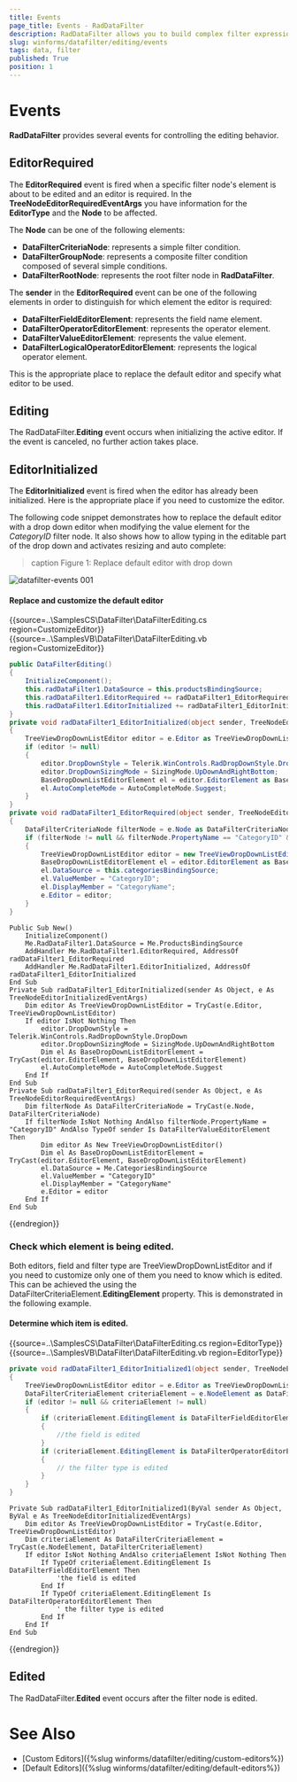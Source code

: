 ```yaml
---
title: Events
page_title: Events - RadDataFilter
description: RadDataFilter allows you to build complex filter expressions based on the data and collection type of the source fields.  
slug: winforms/datafilter/editing/events
tags: data, filter
published: True
position: 1
---
```


# Events

**RadDataFilter** provides several events for controlling the editing behavior. 

## EditorRequired

The **EditorRequired** event is fired when a specific filter node's element is about to be edited and an editor is required. In the **TreeNodeEditorRequiredEventArgs** you have information for the **EditorType** and the **Node** to be affected. 

The **Node** can be one of the following elements:

* **DataFilterCriteriaNode**: represents a simple filter condition.
* **DataFilterGroupNode**: represents a composite filter condition composed of several simple conditions.
* **DataFilterRootNode**: represents the root filter node in **RadDataFilter**.

The **sender** in the **EditorRequired** event can be one of the following elements in order to distinguish for which element the editor is required:

* **DataFilterFieldEditorElement**: represents the field name element.
* **DataFilterOperatorEditorElement**: represents the operator element.
* **DataFilterValueEditorElement**: represents the value element. 
* **DataFilterLogicalOperatorEditorElement**: represents the logical operator element.

This is the appropriate place to replace the default editor and specify what editor to be used.

## Editing

The RadDataFilter.**Editing** event occurs when initializing the active editor. If the event is canceled, no further action takes place.

## EditorInitialized

The **EditorInitialized** event is fired when the editor has already been initialized. Here is the appropriate place if you need to customize the editor.

The following code snippet demonstrates how to replace the default editor with a drop down editor when modifying the value element for the *CategoryID* filter node. It also shows how to allow typing in the editable part of the drop down and activates resizing and auto complete:

>caption Figure 1: Replace default editor with drop down

![datafilter-events 001](images/datafilter-events001.png)

#### Replace and customize the default editor

{{source=..\SamplesCS\DataFilter\DataFilterEditing.cs region=CustomizeEditor}} 
{{source=..\SamplesVB\DataFilter\DataFilterEditing.vb region=CustomizeEditor}}

````C#
public DataFilterEditing()
{
    InitializeComponent();
    this.radDataFilter1.DataSource = this.productsBindingSource;
    this.radDataFilter1.EditorRequired += radDataFilter1_EditorRequired;
    this.radDataFilter1.EditorInitialized += radDataFilter1_EditorInitialized;
}
private void radDataFilter1_EditorInitialized(object sender, TreeNodeEditorInitializedEventArgs e)
{
    TreeViewDropDownListEditor editor = e.Editor as TreeViewDropDownListEditor;
    if (editor != null)
    {
        editor.DropDownStyle = Telerik.WinControls.RadDropDownStyle.DropDown;
        editor.DropDownSizingMode = SizingMode.UpDownAndRightBottom;
        BaseDropDownListEditorElement el = editor.EditorElement as BaseDropDownListEditorElement;
        el.AutoCompleteMode = AutoCompleteMode.Suggest;
    }
}
private void radDataFilter1_EditorRequired(object sender, TreeNodeEditorRequiredEventArgs e)
{
    DataFilterCriteriaNode filterNode = e.Node as DataFilterCriteriaNode;
    if (filterNode != null && filterNode.PropertyName == "CategoryID" && sender is DataFilterValueEditorElement)
    {
        TreeViewDropDownListEditor editor = new TreeViewDropDownListEditor();
        BaseDropDownListEditorElement el = editor.EditorElement as BaseDropDownListEditorElement;
        el.DataSource = this.categoriesBindingSource;
        el.ValueMember = "CategoryID";
        el.DisplayMember = "CategoryName";
        e.Editor = editor;
    }
}

````
````VB.NET
Public Sub New()
    InitializeComponent()
    Me.RadDataFilter1.DataSource = Me.ProductsBindingSource
    AddHandler Me.RadDataFilter1.EditorRequired, AddressOf radDataFilter1_EditorRequired
    AddHandler Me.RadDataFilter1.EditorInitialized, AddressOf radDataFilter1_EditorInitialized
End Sub
Private Sub radDataFilter1_EditorInitialized(sender As Object, e As TreeNodeEditorInitializedEventArgs)
    Dim editor As TreeViewDropDownListEditor = TryCast(e.Editor, TreeViewDropDownListEditor)
    If editor IsNot Nothing Then
        editor.DropDownStyle = Telerik.WinControls.RadDropDownStyle.DropDown
        editor.DropDownSizingMode = SizingMode.UpDownAndRightBottom
        Dim el As BaseDropDownListEditorElement = TryCast(editor.EditorElement, BaseDropDownListEditorElement)
        el.AutoCompleteMode = AutoCompleteMode.Suggest
    End If
End Sub
Private Sub radDataFilter1_EditorRequired(sender As Object, e As TreeNodeEditorRequiredEventArgs)
    Dim filterNode As DataFilterCriteriaNode = TryCast(e.Node, DataFilterCriteriaNode)
    If filterNode IsNot Nothing AndAlso filterNode.PropertyName = "CategoryID" AndAlso TypeOf sender Is DataFilterValueEditorElement Then
        Dim editor As New TreeViewDropDownListEditor()
        Dim el As BaseDropDownListEditorElement = TryCast(editor.EditorElement, BaseDropDownListEditorElement)
        el.DataSource = Me.CategoriesBindingSource
        el.ValueMember = "CategoryID"
        el.DisplayMember = "CategoryName"
        e.Editor = editor
    End If
End Sub

```` 

{{endregion}}


### Check which element is being edited.

Both editors, field and filter type are TreeViewDropDownListEditor and if you need to customize only one of them you need to know which is edited. This can be achieved the using the DataFilterCriteriaElement.__EditingElement__ property. This is demonstrated in the following example. 

#### Determine which item is edited. 

{{source=..\SamplesCS\DataFilter\DataFilterEditing.cs region=EditorType}} 
{{source=..\SamplesVB\DataFilter\DataFilterEditing.vb region=EditorType}}
````C#
private void radDataFilter1_EditorInitialized1(object sender, TreeNodeEditorInitializedEventArgs e)
{
    TreeViewDropDownListEditor editor = e.Editor as TreeViewDropDownListEditor;
    DataFilterCriteriaElement criteriaElement = e.NodeElement as DataFilterCriteriaElement;
    if (editor != null && criteriaElement != null)
    {
        if (criteriaElement.EditingElement is DataFilterFieldEditorElement)
        {
            //the field is edited
        }
        if (criteriaElement.EditingElement is DataFilterOperatorEditorElement)
        {
            // the filter type is edited
        }
    }
}

````
````VB.NET
Private Sub radDataFilter1_EditorInitialized1(ByVal sender As Object, ByVal e As TreeNodeEditorInitializedEventArgs)
    Dim editor As TreeViewDropDownListEditor = TryCast(e.Editor, TreeViewDropDownListEditor)
    Dim criteriaElement As DataFilterCriteriaElement = TryCast(e.NodeElement, DataFilterCriteriaElement)
    If editor IsNot Nothing AndAlso criteriaElement IsNot Nothing Then
        If TypeOf criteriaElement.EditingElement Is DataFilterFieldEditorElement Then
            'the field is edited
        End If
        If TypeOf criteriaElement.EditingElement Is DataFilterOperatorEditorElement Then
            ' the filter type is edited
        End If
    End If
End Sub

````


{{endregion}}

## Edited

The RadDataFilter.**Edited** event occurs after the filter node is edited.

# See Also

* [Custom Editors]({%slug winforms/datafilter/editing/custom-editors%})	
* [Default Editors]({%slug winforms/datafilter/editing/default-editors%})	
